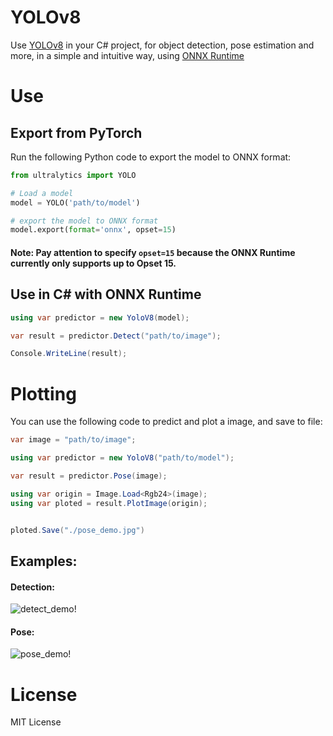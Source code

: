 # YOLOv8
Use [YOLOv8](https://github.com/ultralytics/ultralytics) in your C# project, for object detection, pose estimation and more, in a simple and intuitive way, using [ONNX Runtime](https://github.com/microsoft/onnxruntime)

# Use

## Export from PyTorch

Run the following Python code to export the model to ONNX format:

```python
from ultralytics import YOLO 

# Load a model
model = YOLO('path/to/model')

# export the model to ONNX format
model.export(format='onnx', opset=15)
```

#### Note: Pay attention to specify `opset=15` because the ONNX Runtime currently only supports up to Opset 15.

## Use in C# with ONNX Runtime

```csharp
using var predictor = new YoloV8(model);

var result = predictor.Detect("path/to/image");

Console.WriteLine(result);
```

# Plotting

You can use the following code to predict and plot a image, and save to file:

```csharp
var image = "path/to/image";

using var predictor = new YoloV8("path/to/model");

var result = predictor.Pose(image);

using var origin = Image.Load<Rgb24>(image);
using var ploted = result.PlotImage(origin);


ploted.Save("./pose_demo.jpg")
```

## Examples:

#### Detection:
![detect_demo!](https://raw.githubusercontent.com/dme-compunet/YOLOv8/main/assets/detect_demo.jpg)

#### Pose:
![pose_demo!](https://raw.githubusercontent.com/dme-compunet/YOLOv8/main/assets/pose_demo.jpg)

# License

MIT License

